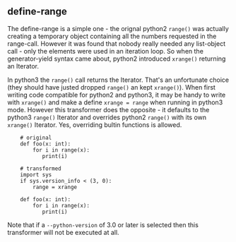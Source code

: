 ## define-range

The define-range is a simple one - the orignal python2 `range()` was actually
creating a temporary object containing all the numbers requested in the
range-call. However it was found that nobody really needed any list-object
call - only the elements were used in an iteration loop. So when the
generator-yield syntax came about, python2 introduced `xrange()` returning
an Iterator.

In python3 the `range()` call returns the Iterator. That's an unfortunate
choice (they should have justed dropped `range()` an kept `xrange()`).
When first writing code compatible for python2 and python3, it may be handy
to write with `xrange()` and make a define `xrange = range` when running
in python3 mode. However this transformer does the opposite - it defaults
to the python3 `range()` Iterator and overrides python2 `range()` with
its own `xrange()` Iterator. Yes, overriding bultin functions is allowed.


        # original
        def foo(x: int):
            for i in range(x):
               print(i)
        
        # transformed
        import sys
        if sys.version_info < (3, 0):
            range = xrange
            
        def foo(x: int):
            for i in range(x):
               print(i)


Note that if a `--python-version` of 3.0 or later is selected then
this transformer will not be executed at all.
            
